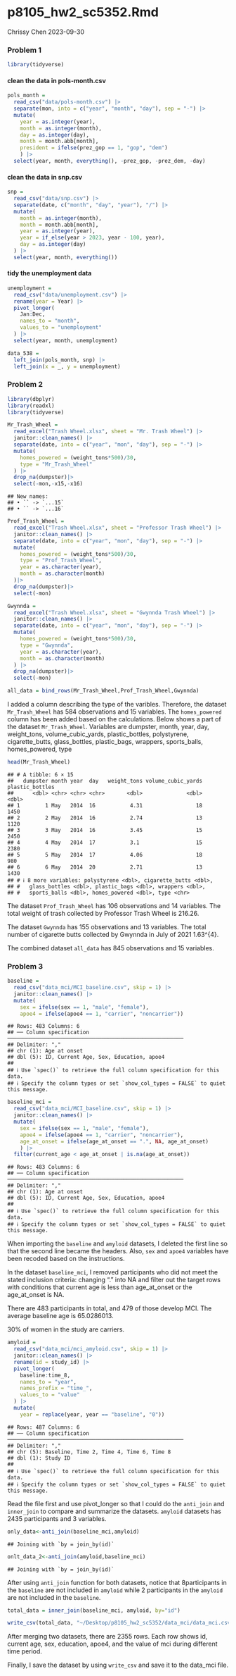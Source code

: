 p8105_hw2_sc5352.Rmd
================
Chrissy Chen
2023-09-30

### Problem 1

``` r
library(tidyverse)
```

#### clean the data in pols-month.csv

``` r
pols_month = 
  read_csv("data/pols-month.csv") |>
  separate(mon, into = c("year", "month", "day"), sep = "-") |>
  mutate(
    year = as.integer(year), 
    month = as.integer(month), 
    day = as.integer(day),
    month = month.abb[month],
    president = ifelse(prez_gop == 1, "gop", "dem")
    ) |>
  select(year, month, everything(), -prez_gop, -prez_dem, -day)
```

#### clean the data in snp.csv

``` r
snp = 
  read_csv("data/snp.csv") |>
  separate(date, c("month", "day", "year"), "/") |>
  mutate(
    month = as.integer(month),
    month = month.abb[month],
    year = as.integer(year),
    year = if_else(year > 2023, year - 100, year),
    day = as.integer(day)
  ) |>
  select(year, month, everything())
```

#### tidy the unemployment data

``` r
unemployment = 
  read_csv("data/unemployment.csv") |>
  rename(year = Year) |>
  pivot_longer(
    Jan:Dec, 
    names_to = "month",
    values_to = "unemployment"
  ) |>
  select(year, month, unemployment)
```

``` r
data_538 = 
  left_join(pols_month, snp) |>
  left_join(x = _, y = unemployment)
```

### Problem 2

``` r
library(dbplyr)
library(readxl)
library(tidyverse)
```

``` r
Mr_Trash_Wheel = 
  read_excel("Trash Wheel.xlsx", sheet = "Mr. Trash Wheel") |>
  janitor::clean_names() |> 
  separate(date, into = c("year", "mon", "day"), sep = "-") |>
  mutate(
    homes_powered = (weight_tons*500)/30,
    type = "Mr_Trash_Wheel"
  ) |>
  drop_na(dumpster)|>
  select(-mon,-x15,-x16) 
```

    ## New names:
    ## • `` -> `...15`
    ## • `` -> `...16`

``` r
Prof_Trash_Wheel = 
  read_excel("Trash Wheel.xlsx", sheet = "Professor Trash Wheel") |>
  janitor::clean_names() |>
  separate(date, into = c("year", "mon", "day"), sep = "-") |>
  mutate(
    homes_powered = (weight_tons*500)/30,
    type = "Prof_Trash_Wheel",
    year = as.character(year), 
    month = as.character(month)
  )|>
  drop_na(dumpster)|>
  select(-mon)

Gwynnda = 
  read_excel("Trash Wheel.xlsx", sheet = "Gwynnda Trash Wheel") |>
  janitor::clean_names() |>
  separate(date, into = c("year", "mon", "day"), sep = "-") |>
  mutate(
    homes_powered = (weight_tons*500)/30,
    type = "Gwynnda",
    year = as.character(year), 
    month = as.character(month)
  ) |>
  drop_na(dumpster)|>
  select(-mon)

all_data = bind_rows(Mr_Trash_Wheel,Prof_Trash_Wheel,Gwynnda)
```

I added a column describing the type of the varibles. Therefore, the
dataset `Mr_Trash_Wheel` has 584 observations and 15 variables. The
`homes_powered` column has been added based on the calculations. Below
shows a part of the dataset `Mr_Trash_Wheel`. Variables are dumpster,
month, year, day, weight_tons, volume_cubic_yards, plastic_bottles,
polystyrene, cigarette_butts, glass_bottles, plastic_bags, wrappers,
sports_balls, homes_powered, type

``` r
head(Mr_Trash_Wheel)
```

    ## # A tibble: 6 × 15
    ##   dumpster month year  day   weight_tons volume_cubic_yards plastic_bottles
    ##      <dbl> <chr> <chr> <chr>       <dbl>              <dbl>           <dbl>
    ## 1        1 May   2014  16           4.31                 18            1450
    ## 2        2 May   2014  16           2.74                 13            1120
    ## 3        3 May   2014  16           3.45                 15            2450
    ## 4        4 May   2014  17           3.1                  15            2380
    ## 5        5 May   2014  17           4.06                 18             980
    ## 6        6 May   2014  20           2.71                 13            1430
    ## # ℹ 8 more variables: polystyrene <dbl>, cigarette_butts <dbl>,
    ## #   glass_bottles <dbl>, plastic_bags <dbl>, wrappers <dbl>,
    ## #   sports_balls <dbl>, homes_powered <dbl>, type <chr>

The dataset `Prof_Trash_Wheel` has 106 observations and 14 variables.
The total weight of trash collected by Professor Trash Wheel is 216.26.

The dataset `Gwynnda` has 155 observations and 13 variables. The total
number of cigarette butts collected by Gwynnda in July of 2021 1.63^{4}.

The combined dataset `all_data` has 845 observations and 15 variables.

### Problem 3

``` r
baseline = 
  read_csv("data_mci/MCI_baseline.csv", skip = 1) |>
  janitor::clean_names() |>
  mutate(
    sex = ifelse(sex == 1, "male", "female"),
    apoe4 = ifelse(apoe4 == 1, "carrier", "noncarrier"))
```

    ## Rows: 483 Columns: 6
    ## ── Column specification ────────────────────────────────────────────────────────
    ## Delimiter: ","
    ## chr (1): Age at onset
    ## dbl (5): ID, Current Age, Sex, Education, apoe4
    ## 
    ## ℹ Use `spec()` to retrieve the full column specification for this data.
    ## ℹ Specify the column types or set `show_col_types = FALSE` to quiet this message.

``` r
baseline_mci = 
  read_csv("data_mci/MCI_baseline.csv", skip = 1) |>
  janitor::clean_names() |>
  mutate(
    sex = ifelse(sex == 1, "male", "female"),
    apoe4 = ifelse(apoe4 == 1, "carrier", "noncarrier"),
    age_at_onset = ifelse(age_at_onset == ".", NA, age_at_onset)
    ) |>
  filter(current_age < age_at_onset | is.na(age_at_onset))
```

    ## Rows: 483 Columns: 6
    ## ── Column specification ────────────────────────────────────────────────────────
    ## Delimiter: ","
    ## chr (1): Age at onset
    ## dbl (5): ID, Current Age, Sex, Education, apoe4
    ## 
    ## ℹ Use `spec()` to retrieve the full column specification for this data.
    ## ℹ Specify the column types or set `show_col_types = FALSE` to quiet this message.

When importing the `baseline` and `amyloid` datasets, I deleted the
first line so that the second line became the headers. Also, `sex` and
`apoe4` variables have been recoded based on the instructions.

In the dataset `baseline_mci`, I removed participants who did not meet
the stated inclusion criteria: changing “.” into NA and filter out the
target rows with conditions that current age is less than age_at_onset
or the age_at_onset is NA.

There are 483 participants in total, and 479 of those develop MCI. The
average baseline age is 65.0286013.

30% of women in the study are carriers.

``` r
amyloid = 
  read_csv("data_mci/mci_amyloid.csv", skip = 1) |>
  janitor::clean_names() |>
  rename(id = study_id) |>
  pivot_longer(
    baseline:time_8,
    names_to = "year",
    names_prefix = "time_",
    values_to = "value"
  ) |>
  mutate(
    year = replace(year, year == "baseline", "0"))
```

    ## Rows: 487 Columns: 6
    ## ── Column specification ────────────────────────────────────────────────────────
    ## Delimiter: ","
    ## chr (5): Baseline, Time 2, Time 4, Time 6, Time 8
    ## dbl (1): Study ID
    ## 
    ## ℹ Use `spec()` to retrieve the full column specification for this data.
    ## ℹ Specify the column types or set `show_col_types = FALSE` to quiet this message.

Read the file first and use pivot_longer so that I could do the
`anti_join` and `inner_join` to compare and summarize the datasets.
`amyloid` datasets has 2435 participants and 3 variables.

``` r
only_data<-anti_join(baseline_mci,amyloid)
```

    ## Joining with `by = join_by(id)`

``` r
onlt_data_2<-anti_join(amyloid,baseline_mci)
```

    ## Joining with `by = join_by(id)`

After using `anti_join` function for both datasets, notice that
8participants in the `baseline` are not included in `amyloid` while 2
participants in the `amyloid` are not included in the `baseline`.

``` r
total_data = inner_join(baseline_mci, amyloid, by="id")

write_csv(total_data, "~/Desktop/p8105_hw2_sc5352/data_mci/data_mci.csv")
```

After merging two datasets, there are 2355 rows. Each row shows id,
current age, sex, education, apoe4, and the value of mci during
different time period.

Finally, I save the dataset by using `write_csv` and save it to the
data_mci file.
